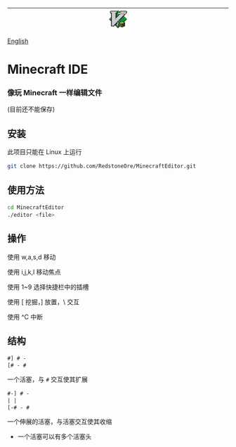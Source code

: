 |&emsp;&emsp;&emsp;&emsp;&emsp;&emsp;&emsp;&emsp;&emsp;&emsp;&emsp;&emsp;&emsp;&emsp;&emsp;|![Minecraft IDE](MinecraftIDE.png)|&emsp;&emsp;&emsp;&emsp;&emsp;&emsp;&emsp;&emsp;&emsp;&emsp;&emsp;&emsp;&emsp;&emsp;&emsp;|
|-|-|-|
[English](../README.md)

# Minecraft IDE
### 像玩 Minecraft 一样编辑文件
\(目前还不能保存\)

## 安装
此项目只能在 Linux 上运行
```sh
git clone https://github.com/RedstoneOre/MinecraftEditor.git

```

## 使用方法
```sh
cd MinecraftEditor
./editor <file>
```

## 操作

使用 w,a,s,d 移动

使用 i,j,k,l 移动焦点

使用 1~9 选择快捷栏中的插槽

使用 \[ 挖掘，\] 放置，\\ 交互

使用 ^C 中断

## 结构

```
#] # -
[# - #
```
一个活塞，与 `#` 交互使其扩展
```
#-] # -
| |
[-# - #
```
一个伸展的活塞，与活塞交互使其收缩
+ 一个活塞可以有多个活塞头
